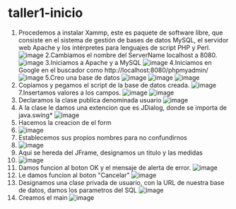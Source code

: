 # taller1-inicio
1. Procedemos a instalar Xammp, este es paquete de software libre, que consiste en el sistema de gestión de bases de datos MySQL, el servidor web Apache y los intérpretes para lenguajes de script PHP y Perl.
![image](https://user-images.githubusercontent.com/85316345/182606519-aa3bc84e-94e7-499f-aef1-b2276f7a7069.png)
2.Cambiamos el nombre del ServerName localhost a 8080.
![image](https://user-images.githubusercontent.com/85316345/182606668-05de1a48-ecce-4876-a1da-1c549c80d89b.png)
3.Iniciamos a Apache y a MySQL
![image](https://user-images.githubusercontent.com/85316345/182607326-5671ae5c-a865-4004-b82f-cd9943fef3e6.png)
4.Iniciamos en Google en el buscador como http://localhost:8080/phpmyadmin/
![image](https://user-images.githubusercontent.com/85316345/182611918-a7b4deb6-4a2e-4c72-8351-5035d9710934.png)
5.Creo una base de datos
![image](https://user-images.githubusercontent.com/85316345/182611997-f700ddee-beba-4695-97e2-0d8feec13cab.png)
![image](https://user-images.githubusercontent.com/85316345/182613726-9800c8b9-b80b-4e7f-a67e-83e77016b38a.png)
![image](https://user-images.githubusercontent.com/85316345/182616666-66e12123-42cf-4244-a8c8-84bd79d6cc85.png)
6. Copiamos y pegamos el script de la base de datos creada.
![image](https://user-images.githubusercontent.com/85316345/182617934-5a5b2e67-8431-4e2a-ba48-c5cff99ee867.png)
7.Insertamos valores a los campos.
![image](https://user-images.githubusercontent.com/85316345/182618260-a65be23c-a527-4405-953d-2c61fd251d50.png)
![image](https://user-images.githubusercontent.com/85316345/182618354-85db3488-b5fa-4666-831d-f6e2571bfb7f.png)
8. Declaramos la clase publica denominada usuario
![image](https://user-images.githubusercontent.com/85316345/182605831-f96f51b1-bd83-4d01-ac47-ab5fdf39eab2.png)
9. A la clase le damos una extencion que es JDialog, donde se importa de java.swing*
![image](https://user-images.githubusercontent.com/85316345/182606076-63fb465d-b37a-4fdf-bc5d-e7a525b68244.png)
10. Hacemos la creacion de el form
11. ![image](https://user-images.githubusercontent.com/85316345/182618730-b4d89068-8c81-45b5-bba9-16781d51ad59.png)
12. Establecemos sus propios nombres para no confundirnos
13. ![image](https://user-images.githubusercontent.com/85316345/182618839-6157d62e-11a4-46e5-9286-7a787054308f.png)
14. Aqui se hereda del JFrame, designamos un titulo y las medidas
15. ![image](https://user-images.githubusercontent.com/85316345/182619070-9195d41c-4ac6-408a-968c-55140f6ff9bb.png)
16. Damos funcion al boton OK y el mensaje de alerta de error.
![image](https://user-images.githubusercontent.com/85316345/182619279-04093a8e-bb7b-4059-9881-80eea0befad0.png)
17. Le damos funcion al boton "Cancelar"
![image](https://user-images.githubusercontent.com/85316345/182619613-6fad8718-87ef-43bc-8a1f-05f225b16d1e.png)
18. Designamos una clase privada de usuario, con la URL de nuestra base de datos, damos los parametros del SQL
![image](https://user-images.githubusercontent.com/85316345/182620058-9cfb700d-4157-4bee-93b4-3e54310d4b1b.png)
19. Creamos el main
![image](https://user-images.githubusercontent.com/85316345/182620260-14887b4b-b350-448d-a9db-2060a57ba37c.png)


